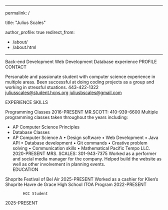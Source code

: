 
---


permalink: /

title: "Julius Scales"

author_profile: true
redirect_from: 
  - /about/
  - /about.html
---
Back-end Development
Web Development
Database experience
PROFILE
		CONTACT

Personable and passionate student with computer science experience in multiple areas. Been successful at doing coding projects as a group and working in stressful stuations.			 	443-422-1322
			 	juliusscales@student.hcps.org
			 	juliusbscales@gmail.com
				
EXPERIENCE
		SKILLS

Programming Classes 
2016-PRESENT                 MR.SCOTT: 410-939-6600
Multiple programming classes taken throughout the years including:
-	AP Computer Science Principles
-	Database Classes
-	AP Computer Science A			•	Design software
•	Web Development
•	Java API
•	Database development
•	Git commands
•	Creative problem solving
•	Communication skills
•	Mathematical
Pacific Tempo LLC.
2020-PRESENT          MRS. SCALES: 301-943-7375
Worked as a performer and social media manager for the company. Helped build the website as well as other involvement in planning events.			
			EDUCATION

Shoprite Festival of Bel Air
2025-PRESENT
Worked as a cashier for Klien’s Shoprite			Havre de Grace High School ITOA Program
2022-PRESENT

			HCC Student
2025-PRESENT



